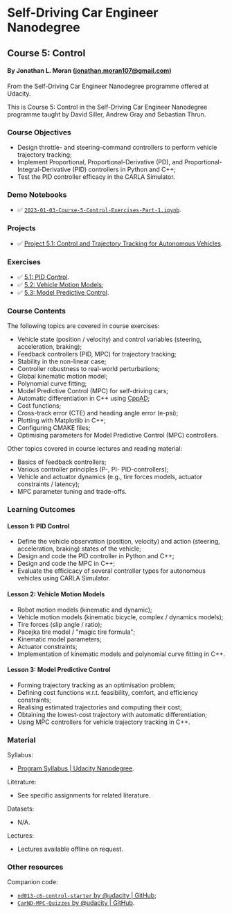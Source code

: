 # Self-Driving Car Engineer Nanodegree
## Course 5: Control
#### By Jonathan L. Moran (jonathan.moran107@gmail.com)
From the Self-Driving Car Engineer Nanodegree programme offered at Udacity.

This is Course 5: Control in the Self-Driving Car Engineer Nanodegree programme taught by David Siller, Andrew Gray and Sebastian Thrun.


### Course Objectives
* Design throttle- and steering-command controllers to perform vehicle trajectory tracking;
* Implement Proportional, Proportional-Derivative (PD), and Proportional-Integral-Derivative (PID) controllers in Python and C++;
* Test the PID controller efficacy in the CARLA Simulator.


### Demo Notebooks
* ✅ [`2023-01-03-Course-5-Control-Exercises-Part-1.ipynb`](https://github.com/jonathanloganmoran/ND0013-Self-Driving-Car-Engineer/blob/main/5-Control/Exercises/2023-01-03-Course-5-Control-Exercises-Part-1.ipynb).


### Projects
* ✅ [Project 5.1: Control and Trajectory Tracking for Autonomous Vehicles](https://github.com/jonathanloganmoran/ND0013-Self-Driving-Car-Engineer/tree/main/5-Control/5-1-Control-Trajectory-Tracking).


### Exercises
* ✅ [5.1: PID Control](https://github.com/jonathanloganmoran/ND0013-Self-Driving-Car-Engineer/tree/main/5-Control/Exercises/5-1-PID-Control).
* ✅ [5.2: Vehicle Motion Models](https://github.com/jonathanloganmoran/ND0013-Self-Driving-Car-Engineer/tree/main/5-Control/Exercises/5-2-Vehicle-Models);
* ✅ [5.3: Model Predictive Control](https://github.com/jonathanloganmoran/ND0013-Self-Driving-Car-Engineer/tree/main/5-Control/Exercises/5-3-Model-Predictive-Control).


### Course Contents
The following topics are covered in course exercises:
* Vehicle state (position / velocity) and control variables (steering, acceleration, braking);
* Feedback controllers (PID, MPC) for trajectory tracking;
* Stability in the non-linear case;
* Controller robustness to real-world perturbations;
* Global kinematic motion model;
* Polynomial curve fitting;
* Model Predictive Control (MPC) for self-driving cars;
* Automatic differentiation in C++ using [CppAD](https://coin-or.github.io/CppAD/doc/cppad.htm);
* Cost functions;
* Cross-track error (CTE) and heading angle error (e-psi);
* Plotting with Matplotlib in C++;
* Configuring CMAKE files;
* Optimising parameters for Model Predictive Control (MPC) controllers.

Other topics covered in course lectures and reading material:
* Basics of feedback controllers;
* Various controller principles (P-, PI- PID-controllers);
* Vehicle and actuator dynamics (e.g., tire forces models, actuator constraints / latency);
* MPC parameter tuning and trade-offs.


### Learning Outcomes
#### Lesson 1: PID Control
* Define the vehicle observation (position, velocity) and action (steering, acceleration, braking) states of the vehicle;
* Design and code the PID controller in Python and C++;
* Design and code the MPC in C++;
* Evaluate the efficicacy of several controller types for autonomous vehicles using CARLA Simulator.

#### Lesson 2: Vehicle Motion Models
* Robot motion models (kinematic and dynamic);
* Vehicle motion models (kinematic bicycle, complex / dynamics models);
* Tire forces (slip angle / ratio);
* Pacejka tire model / "magic tire formula"; 
* Kinematic model parameters;
* Actuator constraints;
* Implementation of kinematic models and polynomial curve fitting in C++.

#### Lesson 3: Model Predictive Control
* Forming trajectory tracking as an optimisation problem;
* Defining cost functions w.r.t. feasibility, comfort, and efficiency constraints;
* Realising estimated trajectories and computing their cost;
* Obtaining the lowest-cost trajectory with automatic differentiation;
* Using MPC controllers for vehicle trajectory tracking in C++.


### Material
Syllabus:
* [Program Syllabus | Udacity Nanodegree](https://d20vrrgs8k4bvw.cloudfront.net/documents/en-US/Self-Driving+Car+Engineer+Nanodegree+Syllabus+nd0013+.pdf).

Literature:
* See specific assignments for related literature.

Datasets:
* N/A.

Lectures:
* Lectures available offline on request.

### Other resources
Companion code:
* [`nd013-c6-control-starter` by @udacity | GitHub](https://github.com/udacity/nd013-c6-control-starter/tree/master);
* [`CarND-MPC-Quizzes` by @udacity | GitHub](https://github.com/udacity/CarND-MPC-Quizzes).